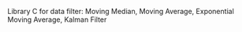 Library C for data filter: Moving Median, Moving Average, Exponential Moving Average, Kalman Filter
